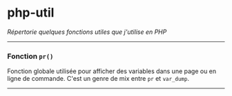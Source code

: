 php-util
========

*Répertorie quelques fonctions utiles que j'utilise en PHP*

---

### Fonction `pr()`

Fonction globale utilisée pour afficher des variables dans une page ou en ligne de commande. C'est un genre de mix entre `pr` et `var_dump`.

---
